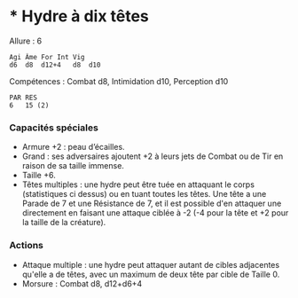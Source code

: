 # * Hydre à dix têtes

Allure : 6

	Agi	Âme	For	Int	Vig
	d6	d8	d12+4	d8	d10

Compétences : Combat d8, Intimidation d10, Perception d10

	PAR	RES
	6	15 (2)

### Capacités spéciales
- Armure +2 : peau d’écailles.
- Grand : ses adversaires ajoutent +2 à leurs jets de Combat ou de Tir en raison de sa taille immense.
- Taille +6.
- Têtes multiples : une hydre peut être tuée en attaquant le corps (statistiques ci dessus) ou en tuant toutes les têtes. Une tête a une Parade de 7 et une Résistance de 7, et il est possible d'en attaquer une directement en faisant une attaque ciblée à -2 (-4 pour la tête et +2 pour la taille de la créature).

### Actions
- Attaque multiple : une hydre peut attaquer autant de cibles adjacentes qu'elle a de têtes, avec un maximum de deux tête par cible de Taille 0.
- Morsure : Combat d8, d12+d6+4

